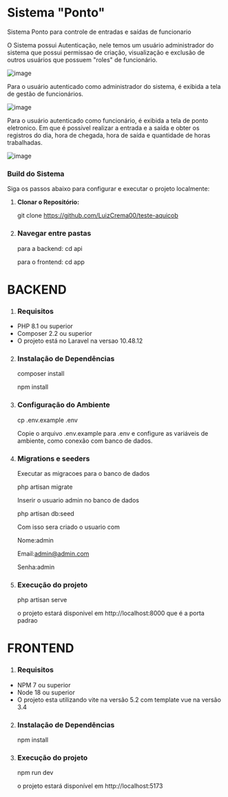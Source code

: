 # Sistema "Ponto"

Sistema Ponto para controle de entradas e saídas de funcionario

O Sistema possui Autenticação, nele temos um usuário administrador do sistema que possui permissao de criação, visualização e exclusão de outros usuários que possuem "roles" de funcionário.

![image](https://github.com/LuizCrema00/teste-aquicob/assets/102314153/708bde50-6898-49e9-a383-315cb7d1c0f6)

Para o usuário autenticado como administrador do sistema, é exibida a tela de gestão de funcionários.

![image](https://github.com/LuizCrema00/teste-aquicob/assets/102314153/4fef2e8a-50d7-4d4b-a5fd-f31279207ed8)

Para o usuário autenticado como funcionário, é exibida a tela de ponto eletronico. Em que é possivel realizar a entrada e a saída e obter os registros do dia, hora de chegada, hora de saída e quantidade de horas trabalhadas.

![image](https://github.com/LuizCrema00/teste-aquicob/assets/102314153/10848575-c72d-4b28-ad0b-68b0b08b189b)

### Build do Sistema

Siga os passos abaixo para configurar e executar o projeto localmente:

1. **Clonar o Repositório:**

   git clone https://github.com/LuizCrema00/teste-aquicob

2. ### Navegar entre pastas
   para a backend: cd api
   
   para o frontend: cd app

# BACKEND

1. ### Requisitos

- PHP 8.1 ou superior
- Composer 2.2 ou superior
- O projeto está no Laravel na versao 10.48.12

2. ### Instalação de Dependências

   composer install
   
   npm install
   
3. ### Configuração do Ambiente
    cp .env.example .env

   Copie o arquivo .env.example para .env e configure as variáveis de ambiente, como conexão com banco de dados.


4. ### Migrations e seeders

   Executar as migracoes para o banco de dados

   php artisan migrate

   Inserir o usuario admin no banco de dados

   php artisan db:seed

   Com isso sera criado o usuario com

   Nome:admin

   Email:admin@admin.com

   Senha:admin

6. ### Execução do projeto
   php artisan serve

   o projeto estará disponivel em http://localhost:8000 que é a porta padrao

# FRONTEND

1. ### Requisitos

- NPM 7 ou superior
- Node 18 ou superior
- O projeto esta utilizando vite na versão 5.2 com template vue na versão 3.4

2. ### Instalação de Dependências
   
   npm install

3. ### Execução do projeto

   npm run dev

   o projeto estará disponível em http://localhost:5173
